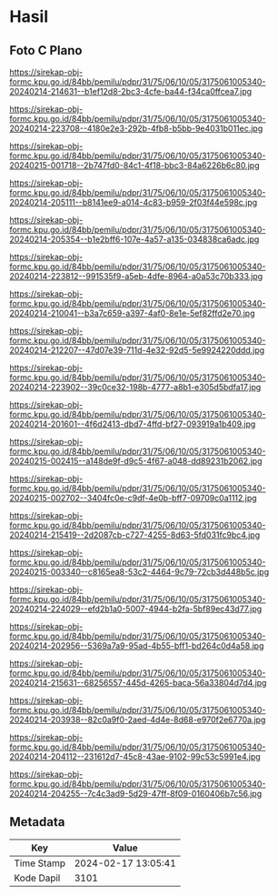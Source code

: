 # Hasil

## Foto C Plano

https://sirekap-obj-formc.kpu.go.id/84bb/pemilu/pdpr/31/75/06/10/05/3175061005340-20240214-214631--b1ef12d8-2bc3-4cfe-ba44-f34ca0ffcea7.jpg

https://sirekap-obj-formc.kpu.go.id/84bb/pemilu/pdpr/31/75/06/10/05/3175061005340-20240214-223708--4180e2e3-292b-4fb8-b5bb-9e4031b011ec.jpg

https://sirekap-obj-formc.kpu.go.id/84bb/pemilu/pdpr/31/75/06/10/05/3175061005340-20240215-001718--2b747fd0-84c1-4f18-bbc3-84a6226b6c80.jpg

https://sirekap-obj-formc.kpu.go.id/84bb/pemilu/pdpr/31/75/06/10/05/3175061005340-20240214-205111--b8141ee9-a014-4c83-b959-2f03f44e598c.jpg

https://sirekap-obj-formc.kpu.go.id/84bb/pemilu/pdpr/31/75/06/10/05/3175061005340-20240214-205354--b1e2bff6-107e-4a57-a135-034838ca6adc.jpg

https://sirekap-obj-formc.kpu.go.id/84bb/pemilu/pdpr/31/75/06/10/05/3175061005340-20240214-223812--991535f9-a5eb-4dfe-8964-a0a53c70b333.jpg

https://sirekap-obj-formc.kpu.go.id/84bb/pemilu/pdpr/31/75/06/10/05/3175061005340-20240214-210041--b3a7c659-a397-4af0-8e1e-5ef82ffd2e70.jpg

https://sirekap-obj-formc.kpu.go.id/84bb/pemilu/pdpr/31/75/06/10/05/3175061005340-20240214-212207--47d07e39-711d-4e32-92d5-5e9924220ddd.jpg

https://sirekap-obj-formc.kpu.go.id/84bb/pemilu/pdpr/31/75/06/10/05/3175061005340-20240214-223902--39c0ce32-198b-4777-a8b1-e305d5bdfa17.jpg

https://sirekap-obj-formc.kpu.go.id/84bb/pemilu/pdpr/31/75/06/10/05/3175061005340-20240214-201601--4f6d2413-dbd7-4ffd-bf27-093919a1b409.jpg

https://sirekap-obj-formc.kpu.go.id/84bb/pemilu/pdpr/31/75/06/10/05/3175061005340-20240215-002415--a148de9f-d9c5-4f67-a048-dd89231b2062.jpg

https://sirekap-obj-formc.kpu.go.id/84bb/pemilu/pdpr/31/75/06/10/05/3175061005340-20240215-002702--3404fc0e-c9df-4e0b-bff7-09709c0a1112.jpg

https://sirekap-obj-formc.kpu.go.id/84bb/pemilu/pdpr/31/75/06/10/05/3175061005340-20240214-215419--2d2087cb-c727-4255-8d63-5fd031fc9bc4.jpg

https://sirekap-obj-formc.kpu.go.id/84bb/pemilu/pdpr/31/75/06/10/05/3175061005340-20240215-003340--c8165ea8-53c2-4464-9c79-72cb3d448b5c.jpg

https://sirekap-obj-formc.kpu.go.id/84bb/pemilu/pdpr/31/75/06/10/05/3175061005340-20240214-224029--efd2b1a0-5007-4944-b2fa-5bf89ec43d77.jpg

https://sirekap-obj-formc.kpu.go.id/84bb/pemilu/pdpr/31/75/06/10/05/3175061005340-20240214-202956--5369a7a9-95ad-4b55-bff1-bd264c0d4a58.jpg

https://sirekap-obj-formc.kpu.go.id/84bb/pemilu/pdpr/31/75/06/10/05/3175061005340-20240214-215631--68256557-445d-4265-baca-56a33804d7d4.jpg

https://sirekap-obj-formc.kpu.go.id/84bb/pemilu/pdpr/31/75/06/10/05/3175061005340-20240214-203938--82c0a9f0-2aed-4d4e-8d68-e970f2e6770a.jpg

https://sirekap-obj-formc.kpu.go.id/84bb/pemilu/pdpr/31/75/06/10/05/3175061005340-20240214-204112--231612d7-45c8-43ae-9102-99c53c5991e4.jpg

https://sirekap-obj-formc.kpu.go.id/84bb/pemilu/pdpr/31/75/06/10/05/3175061005340-20240214-204255--7c4c3ad9-5d29-47ff-8f09-0160406b7c56.jpg


## Metadata

| Key        | Value               |
| ---------- | ------------------- |
| Time Stamp | 2024-02-17 13:05:41 |
| Kode Dapil | 3101                |



